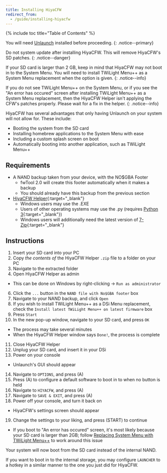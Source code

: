 ```yaml
---
title: Installing HiyaCFW
redirect_from:
  - /guide/installing-hiyacfw
---
```


{% include toc title="Table of Contents" %}

You will need [Unlaunch](installing-unlaunch/) installed before proceeding.
{: .notice--primary}

Do not system update after installing HiyaCFW. This will remove HiyaCFW's SD patches.
{: .notice--danger}

If your SD card is larger than 2 GB, keep in mind that HiyaCFW may not boot in to the System Menu. You will need to install TWiLight Menu++ as a System Menu replacement when the option is given.
{: .notice--info}

If you do not see TWiLight Menu++ on the System Menu, or if you see the "An error has occured" screen after installing TWiLight Menu++ as a System Menu replacement, then the HiyaCFW Helper isn't applying the CFW's patches properly. Please wait for a fix in the helper.
{: .notice--info}

HiyaCFW has several advantages that only having Unlaunch on your system will not allow for. These include:
- Booting the system from the SD card
- Installing homebrew applications to the System Menu with ease
- Including a custom splash screen on boot
- Automatically booting into another application, such as TWiLight Menu++


## Requirements

- A NAND backup taken from your device, with the NO$GBA Footer
  - fwTool 2.0 will create this footer automatically when it makes a backup
  - You should already have this backup from the previous section
- [HiyaCFW Helper](https://github.com/mondul/HiyaCFW-Helper/releases){:target="_blank"}
  - Windows users may use the .EXE
  - Users of other operating systems may use the .py (requires [Python 3](https://www.python.org/downloads/){:target="_blank"})
  - Windows users will additionally need the latest version of [7-Zip](https://www.7-zip.org/download.html){:target="_blank"}

## Instructions

1. Insert your SD card into your PC
2. Copy *the contents of* the HiyaCFW Helper `.zip` file to a folder on your PC
3. Navigate to the extracted folder
4. Open HiyaCFW Helper as admin
  - This can be done on Windows by right-clicking -> `Run as administrator`
6. Click the `...` button in the `NAND file with No$GBA footer` box
7. Navigate to your NAND backup, and click `Open`
8. If you wish to install TWiLight Menu++ as a DSi Menu replacement, check the `Install latest TWiLight Menu++ on latest firmware` box
9. Press `Start`
10. In the new pop-up window, navigate to your SD card, and press `OK`
  - The process may take several minutes
  - When the HiyaCFW Helper window says `Done!`, the process is complete
11. Close HiyaCFW Helper
12. Unplug your SD card, and insert it in your DSi
13. Power on your console
  - Unlaunch's GUI should appear
14. Navigate to `OPTIONS`, and press (A)
15. Press (A) to configure a default software to boot in to when no button is held
16. Navigate to `HIYACFW`, and press (A)
17. Navigate to `SAVE & EXIT`, and press (A)
18. Power off your console, and turn it back on
  - HiyaCFW's settings screen should appear
19. Change the settings to your liking, and press (START) to continue
  - If you boot to "An error has occured" screen, it's most likely because your SD card is larger than 2GB; follow [Replacing System Menu with TWiLight Menu++](replacing-system-menu-with-twilight-menu++) to work around this issue

Your system will now boot from the SD card instead of the internal NAND.

If you want to boot in to the internal storage, you may configure `LAUNCHER` to a hotkey in a similar manner to the one you just did for HiyaCFW.
